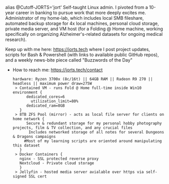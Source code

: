  alias @Cutoff-JORTS='jort'
Self-taught Linux admin. I pivoted from a 10-year career in banking to pursue work that more deeply excites me. Administrator of my home-lab, which includes local SMB fileshare, automated backup storage for 4x local machines, personal cloud storage, private media server, and VM host (for a Folding @ Home machine, working specifically on organizing Alzheimer's-related datasets for ongoing medical research).

Keep up with me here: https://jorts.tech where I post project updates, scripts for Bash & Powershell (with links to available public GitHub repos), and a weekly news-bite piece called "Buzzwords of the Day"
- How to reach me: https://jorts.tech/contact

      hardware: Ryzen 3700x (8c/16t) || 64GB RAM || Radeon R9 270 || headless || maximum power draw=275W
       > Contained VM - runs Fold @ Home full-time inside Win10 environment {
            dedicated_cores=6
              utilization_limit=80%
            dedicated_ram=8GB
         }
       > 8TB ZFS Pool (mirror) - acts as local file server for clients on home network {
            Secure & redundant storage for my personal hobby photography projects, film & TV collection, and any crucial files
             Includes networked storage of all notes for several Dungeons & Dragons campaigns
           #Most of my learning scripts are oriented around manipulating this dataset
         }
       > Docker Containers {
         nginx - SSL protected reverse proxy
         Nextcloud - Private cloud storage
         }
       > Jellyfin - hosted media server avialable over https via self-signed SSL cert 
